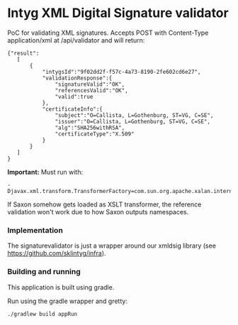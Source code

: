 # Intyg XML Digital Signature validator

PoC for validating XML signatures. Accepts POST with Content-Type application/xml at /api/validator and will return:

    {"result":
       [
           {
               "intygsId":"9f02dd2f-f57c-4a73-8190-2fe602cd6e27",
               "validationResponse":{
                   "signatureValid":"OK",
                   "referencesValid":"OK",
                   "valid":true
               },
               "certificateInfo":{
                   "subject":"O=Callista, L=Gothenburg, ST=VG, C=SE",
                   "issuer":"O=Callista, L=Gothenburg, ST=VG, C=SE",
                   "alg":"SHA256withRSA",
                   "certificateType":"X.509"
               }
           }
       ]
    }

**Important:** Must run with:

    -Djavax.xml.transform.TransformerFactory=com.sun.org.apache.xalan.internal.xsltc.trax.TransformerFactoryImpl
    
If Saxon somehow gets loaded as XSLT transformer, the reference validation won't work due to how Saxon outputs namespaces.

### Implementation
The signaturevalidator is just a wrapper around our xmldsig library (see https://github.com/sklintyg/infra).

### Building and running

This application is built using gradle.

Run using the gradle wrapper and gretty:

    ./gradlew build appRun
